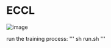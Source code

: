 # ECCL
![image](https://github.com/user-attachments/assets/ef55e733-f0c5-41db-ac89-afe7a6368e59)

run the training process:
\'''
sh run.sh
\'''
